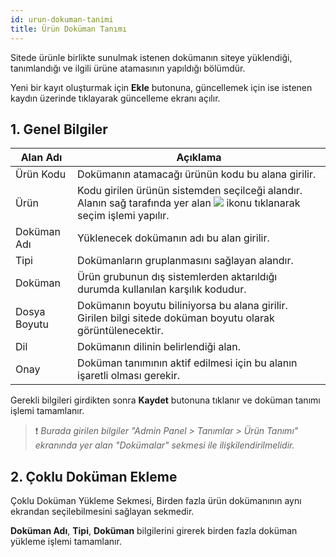 ```yaml
---
id: urun-dokuman-tanimi
title: Ürün Doküman Tanımı
---
```


Sitede ürünle birlikte sunulmak istenen dokümanın siteye yüklendiği, tanımlandığı ve ilgili ürüne atamasının yapıldığı bölümdür. 


Yeni bir kayıt oluşturmak için **Ekle** butonuna, güncellemek için ise istenen kaydın üzerinde tıklayarak güncelleme ekranı açılır. 


## 1. Genel Bilgiler

|Alan Adı|Açıklama|
|--|--|
|Ürün Kodu|Dokümanın atamacağı ürünün kodu bu alana girilir.|
|Ürün|Kodu girilen ürünün sistemden seçilceği alandır. Alanın sağ tarafında yer alan ![](https://snag.gy/1L3zat.jpg) ikonu tıklanarak seçim işlemi yapılır.|
|Doküman Adı|Yüklenecek dokümanın adı bu alan girilir.|
|Tipi| Dokümanların gruplanmasını sağlayan alandır.|
|Doküman|Ürün grubunun dış sistemlerden aktarıldığı durumda kullanılan karşılık kodudur.|
|Dosya Boyutu|Dokümanın boyutu biliniyorsa bu alana girilir. Girilen bilgi sitede doküman boyutu olarak görüntülenecektir.|
|Dil|Dokümanın dilinin belirlendiği alan.|
|Onay|Doküman tanımının aktif edilmesi için bu alanın işaretli olması gerekir.|

Gerekli bilgileri girdikten sonra **Kaydet** butonuna tıklanır ve doküman tanımı işlemi tamamlanır.

> ❗️ _Burada girilen bilgiler "Admin Panel > Tanımlar > Ürün Tanımı" ekranında yer alan "Dokümalar" sekmesi ile ilişkilendirilmelidir._


## 2. Çoklu Doküman Ekleme
Çoklu Doküman Yükleme Sekmesi, Birden fazla ürün dokümanının aynı ekrandan seçilebilmesini sağlayan sekmedir.

**Doküman Adı**, **Tipi**, **Doküman** bilgilerini girerek birden fazla doküman yükleme işlemi tamamlanır.

